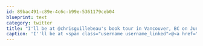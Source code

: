 ```yaml
---
id: 89bac491-c89e-4c6c-b99e-5361179ceb04
blueprint: text
category: twitter
title: "I'll be at @chrisguillebeau's book tour in Vancouver, BC on June 21st! 100startup.com #100startup"
caption: 'I''ll be at <span class="username username_linked">@<a href="https://twitter.com/chrisguillebeau" title="Chris Guillebeau">chrisguillebeau</a></span>''s book tour in Vancouver, BC on June 21st! <a href="http://100startup.com" title="http://100startup.com" class="link link_untco">100startup.com</a> <span class="hashtag hashtag_local">#<a href="http://tweettemp.darylchymko.ca/?tag=100startup">100startup</a>'
---
```

